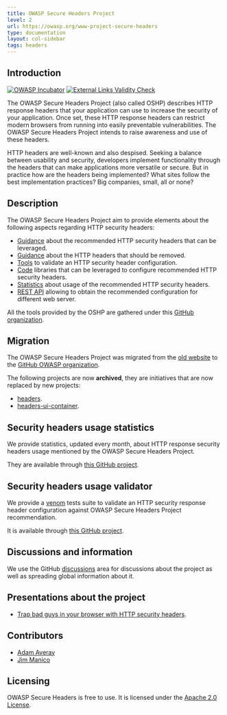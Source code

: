 ```yaml
---
title: OWASP Secure Headers Project
level: 2
url: https://owasp.org/www-project-secure-headers
type: documentation
layout: col-sidebar
tags: headers
---
```


## Introduction

[![OWASP Incubator](https://img.shields.io/badge/owasp-incubator-blue.svg)](https://owasp.org/projects)
[![External Links Validity Check](https://github.com/OWASP/www-project-secure-headers/actions/workflows/check-external-links.yml/badge.svg?branch=master)](https://github.com/OWASP/www-project-secure-headers/actions/workflows/check-external-links.yml)

The OWASP Secure Headers Project (also called OSHP) describes HTTP response headers that your application can use to increase the security of your application. Once set, these HTTP response headers can restrict modern browsers from running into easily preventable vulnerabilities. The OWASP Secure Headers Project intends to raise awareness and use of these headers.

HTTP headers are well-known and also despised. Seeking a balance between usability and security, developers implement functionality through the headers that can make applications more versatile or secure. But in practice how are the headers being implemented? What sites follow the best implementation practices? Big companies, small, all or none?

## Description

The OWASP Secure Headers Project aim to provide elements about the following aspects regarding HTTP security headers:

* [Guidance](https://owasp.org/www-project-secure-headers/#div-headers) about the recommended HTTP security headers that can be leveraged.
* [Guidance](https://owasp.org/www-project-secure-headers/#div-bestpractices) about the HTTP headers that should be removed.
* [Tools](https://owasp.org/www-project-secure-headers/#div-technical) to validate an HTTP security header configuration.
* [Code](https://owasp.org/www-project-secure-headers/#div-technical) libraries that can be leveraged to configure recommended HTTP security headers.
* [Statistics](https://github.com/oshp/oshp-stats) about usage of the recommended HTTP security headers.
* [REST API](https://github.com/OWASP/www-project-secure-headers/discussions/58) allowing to obtain the recommended configuration for different web server.

All the tools provided by the OSHP are gathered under this [GitHub organization](https://github.com/oshp/).

## Migration

The OWASP Secure Headers Project was migrated from the [old website](https://wiki.owasp.org/index.php/OWASP_Secure_Headers_Project) to the [GitHub OWASP organization](https://github.com/OWASP/www-project-secure-headers).

The following projects are now **archived**, they are initiatives that are now replaced by new projects:

* [headers](https://github.com/oshp/headers).
* [headers-ui-container](https://github.com/oshp/headers-ui-container).

## Security headers usage statistics

We provide statistics, updated every month, about HTTP response security headers usage mentioned by the OWASP Secure Headers Project.

They are available through [this GitHub project](https://github.com/oshp/oshp-stats).

## Security headers usage validator

We provide a [venom](https://github.com/ovh/venom) tests suite to validate an HTTP security response header configuration against OWASP Secure Headers Project recommendation.

It is available through [this GitHub project](https://github.com/oshp/oshp-validator).

## Discussions and information

We use the GitHub [discussions](https://github.com/OWASP/www-project-secure-headers/discussions) area for discussions about the project as well as spreading global information about it.

## Presentations about the project

* [Trap bad guys in your browser with HTTP security headers](https://speakerdeck.com/righettod/trap-bad-guys-in-your-browser-with-http-security-headers).

## Contributors

* [Adam Averay](https://github.com/adamaveray)
* [Jim Manico](https://twitter.com/manicode)

## Licensing

OWASP Secure Headers is free to use. It is licensed under the [Apache 2.0 License](https://www.apache.org/licenses/LICENSE-2.0).
